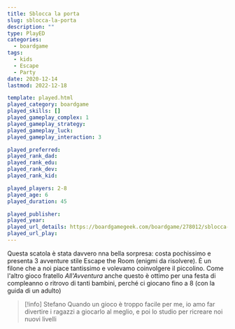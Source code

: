 ```yaml
---
title: Sblocca la porta
slug: sblocca-la-porta
description: ""
type: PlayED
categories:
  - boardgame
tags:
  - kids
  - Escape
  - Party
date: 2020-12-14
lastmod: 2022-12-18

template: played.html
played_category: boardgame
played_skills: []
played_gameplay_complex: 1
played_gameplay_strategy: 
played_gameplay_luck: 
played_gameplay_interaction: 3

played_preferred: 
played_rank_dad: 
played_rank_edu: 
played_rank_dev: 
played_rank_kid: 

played_players: 2-8
played_age: 6
played_duration: 45

played_publisher: 
played_year: 
played_url_details: https://boardgamegeek.com/boardgame/278012/sblocca-la-porta
played_url_play: 
---
```


Questa scatola è stata davvero nna bella sorpresa: costa pochissimo e presenta 3 avventure stile Escape the Room (enigmi da risolvere).
È un filone che a noi piace tantissimo e volevamo coinvolgere il piccolino. Come l'altro gioco fratello *All'Avventura* anche questo è ottimo per una festa di compleanno o ritrovo di tanti bambini, perché ci giocano fino a 8 (con la guida di un adulto)

> [!info] Stefano
> Quando un gioco è troppo facile per me, io amo far divertire i ragazzi a giocarlo al meglio, e poi lo studio per ricreare noi nuovi livelli


